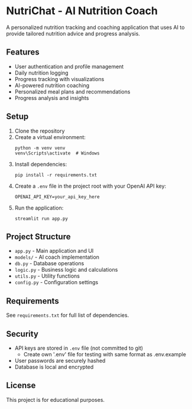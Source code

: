# NutriChat - AI Nutrition Coach

A personalized nutrition tracking and coaching application that uses AI to provide tailored nutrition advice and progress analysis.

## Features

- User authentication and profile management
- Daily nutrition logging
- Progress tracking with visualizations
- AI-powered nutrition coaching
- Personalized meal plans and recommendations
- Progress analysis and insights

## Setup

1. Clone the repository
2. Create a virtual environment:
   ```
   python -m venv venv
   venv\Scripts\activate  # Windows
   ```
3. Install dependencies:
   ```
   pip install -r requirements.txt
   ```
4. Create a `.env` file in the project root with your OpenAI API key:
   ```
   OPENAI_API_KEY=your_api_key_here
   ```
5. Run the application:
   ```
   streamlit run app.py
   ```

## Project Structure

- `app.py` - Main application and UI
- `models/` - AI coach implementation
- `db.py` - Database operations
- `logic.py` - Business logic and calculations
- `utils.py` - Utility functions
- `config.py` - Configuration settings

## Requirements

See `requirements.txt` for full list of dependencies.

## Security

- API keys are stored in `.env` file (not committed to git)
   - Create own '.env' file for testing with same format as .env.example
- User passwords are securely hashed
- Database is local and encrypted

## License

This project is for educational purposes.
